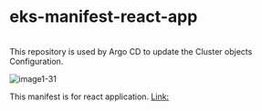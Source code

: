 # eks-manifest-react-app 
</br>This repository is used by Argo CD to update the Cluster objects Configuration.

![image1-31](https://user-images.githubusercontent.com/32189783/203806949-31715b96-085b-42c1-9f0a-55ae353cf547.png)



This manifest is for react application. [Link:](https://github.com/Saurabhkr952/my-portfolio)

